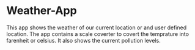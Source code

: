 # Weather-App
This app shows the weather of our current location or and user defined location.
The app contains a scale coverter to covert the temprature into farenheit or celsius.
It also shows the current pollution levels.
